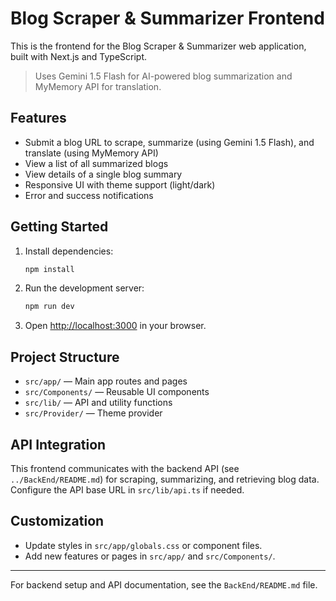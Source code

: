 # Blog Scraper & Summarizer Frontend

This is the frontend for the Blog Scraper & Summarizer web application, built with Next.js and TypeScript.

> Uses Gemini 1.5 Flash for AI-powered blog summarization and MyMemory API for translation.

## Features

- Submit a blog URL to scrape, summarize (using Gemini 1.5 Flash), and translate (using MyMemory API)
- View a list of all summarized blogs
- View details of a single blog summary
- Responsive UI with theme support (light/dark)
- Error and success notifications

## Getting Started

1. Install dependencies:
   ```bash
   npm install
   ```
2. Run the development server:
   ```bash
   npm run dev
   ```
3. Open [http://localhost:3000](http://localhost:3000) in your browser.

## Project Structure

- `src/app/` — Main app routes and pages
- `src/Components/` — Reusable UI components
- `src/lib/` — API and utility functions
- `src/Provider/` — Theme provider

## API Integration

This frontend communicates with the backend API (see `../BackEnd/README.md`) for scraping, summarizing, and retrieving blog data. Configure the API base URL in `src/lib/api.ts` if needed.

## Customization

- Update styles in `src/app/globals.css` or component files.
- Add new features or pages in `src/app/` and `src/Components/`.

---

For backend setup and API documentation, see the `BackEnd/README.md` file.
